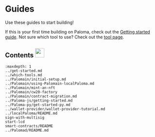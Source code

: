 # Guides

Use these guides to start building! 

If this is your first time building on Paloma, check out the [Getting started guide](../get-started.md). 
Not sure which tool to use? Check out the [tool page](../which-tools.md).

## Contents <img src="/img/Glossary.svg" height="30px">

```{toctree}
:maxdepth: 1
../get-started.md
../which-tools.md
../Palomain/initial-setup.md
../Palomain/using-Palomain-localPaloma.md
../Palomain/mint-an-nft
../Palomain/cw20-factory
../Palomain/contract-migration.md
../Paloma-js/getting-started.md
../Paloma-py/get-started-py.md
../wallet-provider/wallet-provider-tutorial.md
../localPaloma/README.md
sign-with-multisig
start-lcd
smart-contracts/README
../Palomad/README.md
```

<!---
:::::::{grid} 2 2 2 3
:gutter: 3

:::{grid-item-card}
:link: Palomad/README.html
:class-card: sd-text-center sd-shadow-md sd-rounded-3

```{image} /img/Palomad.svg
:class: sd-width-auto sd-animate-grow50-rot20 sd-pb-2
```

**`Palomad`**  
:::

:::{grid-item-card}
:link: localPaloma/README.html
:class-card: sd-text-center sd-shadow-md sd-rounded-3

```{image} /img/LocalPaloma.svg
:class: sd-width-auto sd-pb-2 sd-animate-grow50-rot20
```

**LocalPaloma**  
:::

:::{grid-item-card}
:link: sign-with-multisig.html
:class-card: sd-text-center sd-shadow-md sd-rounded-3

```{image} /img/Ecosystem_ver2.svg
:class: sd-width-auto sd-animate-grow50-rot20 sd-pb-2
```

**Sign with multisig**  
:::

:::{grid-item-card}
:link: start-lcd.html
:class-card: sd-text-center sd-shadow-md sd-rounded-3

```{image} /img/Swap_ver2.svg
:class: sd-width-auto sd-animate-grow50-rot20 sd-pb-2
```

**Start the LCD**  
:::

:::{grid-item-card}
:link: endpoints.html
:class-card: sd-text-center sd-shadow-md sd-rounded-3

```{image} /img/icon_node.svg
:class: sd-width-auto sd-animate-grow50-rot20 sd-pb-2
```

**RPC endpoints**  
:::

:::{grid-item-card}
:link: ../module-specifications/README.html
:class-card: sd-text-center sd-shadow-md sd-rounded-3

```{image} /img/icon_core.svg
:class: sd-width-auto sd-animate-grow50-rot20 sd-pb-2
```

**Core modules**  
:::

:::{grid-item-card}
:link: ../sdks/Paloma-js/README.html
:class-card: sd-text-center sd-shadow-md sd-rounded-3

```{image} /img/Paloma_js.svg
:class: sd-width-auto sd-animate-grow50-rot20 sd-pb-2
```

**Paloma.js**  
:::

:::{grid-item-card}
:link: https://Paloma-money.github.io/Paloma.py/
:class-card: sd-text-center sd-shadow-md sd-rounded-3

```{image} /img/Paloma_sdk.svg
:class: sd-width-auto sd-animate-grow50-rot20 sd-pb-2
```

**Paloma.py**  
:::

:::{grid-item-card}
:link: https://faucet.Paloma.money/
:class-card: sd-text-center sd-shadow-md sd-rounded-3

```{image} /img/Faucet.svg
:class: sd-width-auto sd-animate-grow50-rot20 sd-pb-2
```

**Faucet**  
:::

:::::::
--->